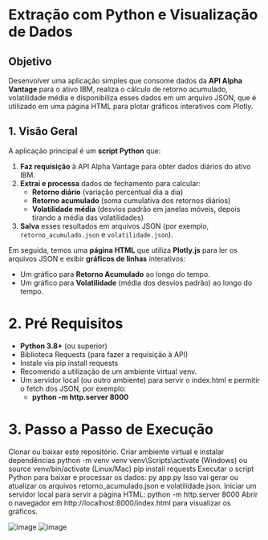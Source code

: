 ﻿# Extração com Python e Visualização de Dados

## Objetivo
Desenvolver uma aplicação simples que consome dados da **API Alpha Vantage** para o ativo IBM, realiza o cálculo de retorno acumulado, volatilidade média e disponibiliza esses dados em um arquivo JSON, que é utilizado em uma página HTML para plotar gráficos interativos com Plotly.

## 1. Visão Geral
A aplicação principal é um **script Python** que:

1. **Faz requisição** à API Alpha Vantage para obter dados diários do ativo IBM.  
2. **Extrai e processa** dados de fechamento para calcular:
   - **Retorno diário** (variação percentual dia a dia)  
   - **Retorno acumulado** (soma cumulativa dos retornos diários)  
   - **Volatilidade média** (desvios padrão em janelas móveis, depois tirando a média das volatilidades)  
3. **Salva** esses resultados em arquivos JSON (por exemplo, `retorno_acumulado.json` e `volatilidade.json`).


Em seguida, temos uma **página HTML** que utiliza **Plotly.js** para ler os arquivos JSON e exibir **gráficos de linhas** interativos:
- Um gráfico para **Retorno Acumulado** ao longo do tempo.
- Um gráfico para **Volatilidade** (média dos desvios padrão) ao longo do tempo.

# 2. Pré Requisitos
- **Python 3.8+** (ou superior)
- Biblioteca Requests (para fazer a requisição à API)
- Instale via pip install requests
- Recomendo a utilização de um ambiente virtual venv.
- Um servidor local (ou outro ambiente) para servir o index.html e permitir o fetch dos JSON, por exemplo:
  - **python -m http.server 8000**


# 3. Passo a Passo de Execução
Clonar ou baixar este repositório.
Criar ambiente virtual e instalar dependências
  python -m venv venv
  venv\Scripts\activate (Windows)
  ou
  source venv/bin/activate (Linux/Mac)
  pip install requests
Executar o script Python para baixar e processar os dados:
  py app.py
  Isso vai gerar ou atualizar os arquivos retorno_acumulado.json e volatilidade.json.
Iniciar um servidor local para servir a página HTML:
  python -m http.server 8000
Abrir o navegador em http://localhost:8000/index.html para visualizar os gráficos.


![image](https://github.com/user-attachments/assets/24e7bcd2-94b8-4cc3-b531-55278b61648c)
![image](https://github.com/user-attachments/assets/9967338b-20e3-49dd-9858-179fbd02a194)
